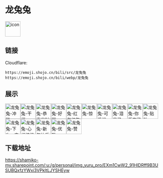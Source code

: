 # 龙兔兔
<img src="https://emoji.shojo.cn/bili/src/龙兔兔/icon.png" width="50" height="50" alt="icon">

## 链接
Cloudflare:
```
https://emoji.shojo.cn/bili/src/龙兔兔
https://emoji.shojo.cn/bili/webp/龙兔兔
```
## 展示
<img src="https://emoji.shojo.cn/bili/src/龙兔兔/龙兔兔-冲鸭.png" width="50" height="50" alt="龙兔兔-冲鸭"><img src="https://emoji.shojo.cn/bili/src/龙兔兔/龙兔兔-干杯.png" width="50" height="50" alt="龙兔兔-干杯"><img src="https://emoji.shojo.cn/bili/src/龙兔兔/龙兔兔-恭喜发财.png" width="50" height="50" alt="龙兔兔-恭喜发财"><img src="https://emoji.shojo.cn/bili/src/龙兔兔/龙兔兔-好耶.png" width="50" height="50" alt="龙兔兔-好耶"><img src="https://emoji.shojo.cn/bili/src/龙兔兔/龙兔兔-红包红包～.png" width="50" height="50" alt="龙兔兔-红包红包～"><img src="https://emoji.shojo.cn/bili/src/龙兔兔/龙兔兔-惊.png" width="50" height="50" alt="龙兔兔-惊"><img src="https://emoji.shojo.cn/bili/src/龙兔兔/龙兔兔-可爱捏.png" width="50" height="50" alt="龙兔兔-可爱捏"><img src="https://emoji.shojo.cn/bili/src/龙兔兔/龙兔兔-泪目了.png" width="50" height="50" alt="龙兔兔-泪目了"><img src="https://emoji.shojo.cn/bili/src/龙兔兔/龙兔兔-你币有了.png" width="50" height="50" alt="龙兔兔-你币有了"><img src="https://emoji.shojo.cn/bili/src/龙兔兔/龙兔兔-贴贴.png" width="50" height="50" alt="龙兔兔-贴贴"><img src="https://emoji.shojo.cn/bili/src/龙兔兔/龙兔兔-下次一定.png" width="50" height="50" alt="龙兔兔-下次一定"><img src="https://emoji.shojo.cn/bili/src/龙兔兔/龙兔兔-心想柿橙.png" width="50" height="50" alt="龙兔兔-心想柿橙"><img src="https://emoji.shojo.cn/bili/src/龙兔兔/龙兔兔-新年快乐.png" width="50" height="50" alt="龙兔兔-新年快乐"><img src="https://emoji.shojo.cn/bili/src/龙兔兔/龙兔兔-优雅.png" width="50" height="50" alt="龙兔兔-优雅"><img src="https://emoji.shojo.cn/bili/src/龙兔兔/龙兔兔-赞.png" width="50" height="50" alt="龙兔兔-赞">

## 下载地址

https://shamiko-my.sharepoint.com/:u:/g/personal/img_yuru_pro/EXm1CwW2_91HlDRff9B3USUBQxfzYWxi3VPkItLJYSHEyw